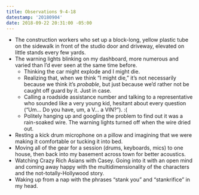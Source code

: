 ```yaml
---
title: Observations 9-4-18
datestamp: '20180904'
date: 2018-09-22 20:31:00 -05:00
---
```


- The construction workers who set up a block-long, yellow plastic tube on the sidewalk in front of the studio door and driveway, elevated on little stands every few yards.
- The warning lights blinking on my dashboard, more numerous and varied than I’d ever seen at the same time before.
	- Thinking the car might explode and I might die.
	- Realizing that, when we think “I might die,” it’s not necessarily because we think it’s *probable*, but just because we’d rather not be caught off guard by it. Just in case.
	- Calling a roadside assistance number and talking to a representative who sounded like a very young kid, hesitant about every question (“Um… Do you have, um, a V… a VIN?”). :(
	- Politely hanging up and googling the problem to find out it was a rain-soaked wire. The warning lights turned off when the wire dried out.
- Resting a kick drum microphone on a pillow and imagining that we were making it comfortable or tucking it into bed.
- Moving all of the gear for a session (drums, keyboards, mics) to one house, then back into my basement across town for better acoustics.
- Watching Crazy Rich Asians with Casey. Going into it with an open mind and coming away happy with the multidimensionality of the characters and the not-totally-Hollywood story.
- Waking up from a nap with the phrases “stank you” and “stankrifice” in my head.
